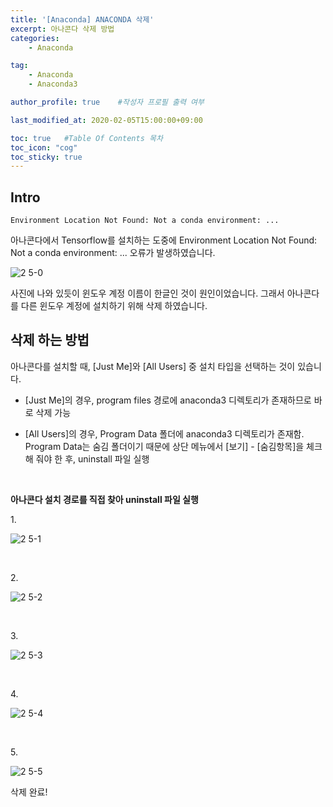 ```yaml
---
title: '[Anaconda] ANACONDA 삭제' 
excerpt: 아나콘다 삭제 방법
categories:
    - Anaconda

tag:
    - Anaconda
    - Anaconda3

author_profile: true    #작성자 프로필 출력 여부

last_modified_at: 2020-02-05T15:00:00+09:00

toc: true   #Table Of Contents 목차 
toc_icon: "cog"
toc_sticky: true
---
```


## Intro

```
Environment Location Not Found: Not a conda environment: ...
```

아나콘다에서 Tensorflow를 설치하는 도중에 Environment Location Not Found: Not a conda environment: ... 오류가 발생하였습니다.

![2 5-0](https://user-images.githubusercontent.com/47733530/73904164-8c2e3700-48de-11ea-8b92-2f86e9d91a34.png)

사진에 나와 있듯이 윈도우 계정 이름이 한글인 것이 원인이었습니다. 그래서 아나콘다를 다른 윈도우 계정에 설치하기 위해 삭제 하였습니다.


## 삭제 하는 방법
아나콘다를 설치할 때, [Just Me]와 [All Users] 중 설치 타입을 선택하는 것이 있습니다. 

- [Just Me]의 경우, program files 경로에 anaconda3 디렉토리가 존재하므로 바로 삭제 가능

- [All Users]의 경우, Program Data 폴더에 anaconda3 디렉토리가 존재함. Program Data는 숨김 폴더이기 때문에 상단 메뉴에서 [보기] - [숨김항목]을 체크해 줘야 한 후, uninstall 파일 실행

<br>

__아나콘다 설치 경로를 직접 찾아 uninstall 파일 실행__

<p>1.</p> 

![2 5-1](https://user-images.githubusercontent.com/47733530/73904167-8cc6cd80-48de-11ea-8c9d-64cac11911f6.png)

<br>

<p>2.</p> 

![2 5-2](https://user-images.githubusercontent.com/47733530/73904168-8d5f6400-48de-11ea-829d-5ef4fb3438e5.png)

<br>

<p>3.</p> 

![2 5-3](https://user-images.githubusercontent.com/47733530/73904169-8df7fa80-48de-11ea-93a0-cf48af25b160.png)

<br>

<p>4.</p> 

![2 5-4](https://user-images.githubusercontent.com/47733530/73904173-8df7fa80-48de-11ea-8797-35df238cff55.png)

<br>

<p>5.</p> 

![2 5-5](https://user-images.githubusercontent.com/47733530/73904175-8e909100-48de-11ea-8896-9424948e1284.png)

삭제 완료!
